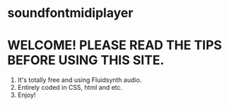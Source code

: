 # soundfontmidiplayer
# WELCOME! PLEASE READ THE TIPS BEFORE USING THIS SITE.

1. It's totally free and using Fluidsynth audio.
2. Entirely coded in CSS, html and etc.
3. Enjoy!

